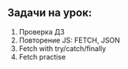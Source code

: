 ## Задачи на урок:

1. Проверка ДЗ
2. Повторение JS: FETCH, JSON
3. Fetch with try/catch/finally
4. Fetch practise
